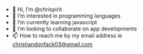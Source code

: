 - 👋 Hi, I’m @chrispirit
- 👀 I’m interested in programming languages
- 🌱 I’m currently learning javascript
- 💞️ I’m looking to collaborate on app developments
- 📫 How to reach me by my email address ie christiandonfack03@gmail.com

<!---
chrispirit/chrispirit is a ✨ special ✨ repository because its `README.md` (this file) appears on your GitHub profile.
You can click the Preview link to take a look at your changes.
--->
